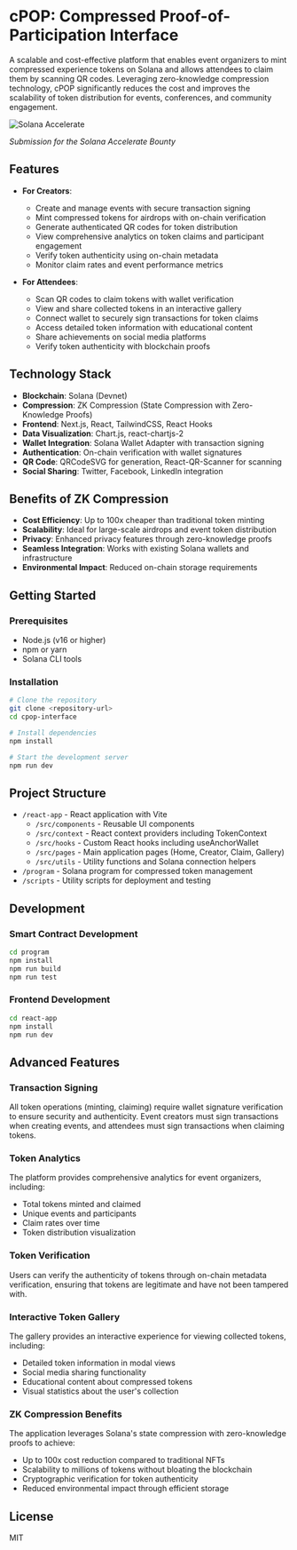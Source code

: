 # cPOP: Compressed Proof-of-Participation Interface

A scalable and cost-effective platform that enables event organizers to mint compressed experience tokens on Solana and allows attendees to claim them by scanning QR codes. Leveraging zero-knowledge compression technology, cPOP significantly reduces the cost and improves the scalability of token distribution for events, conferences, and community engagement.

![Solana Accelerate](https://solana.com/src/images/solana-accelerate/accelerate-logo.svg)

*Submission for the Solana Accelerate Bounty*

## Features

- **For Creators**:
  - Create and manage events with secure transaction signing
  - Mint compressed tokens for airdrops with on-chain verification
  - Generate authenticated QR codes for token distribution
  - View comprehensive analytics on token claims and participant engagement
  - Verify token authenticity using on-chain metadata
  - Monitor claim rates and event performance metrics

- **For Attendees**:
  - Scan QR codes to claim tokens with wallet verification
  - View and share collected tokens in an interactive gallery
  - Connect wallet to securely sign transactions for token claims
  - Access detailed token information with educational content
  - Share achievements on social media platforms
  - Verify token authenticity with blockchain proofs

## Technology Stack

- **Blockchain**: Solana (Devnet)
- **Compression**: ZK Compression (State Compression with Zero-Knowledge Proofs)
- **Frontend**: Next.js, React, TailwindCSS, React Hooks
- **Data Visualization**: Chart.js, react-chartjs-2
- **Wallet Integration**: Solana Wallet Adapter with transaction signing
- **Authentication**: On-chain verification with wallet signatures
- **QR Code**: QRCodeSVG for generation, React-QR-Scanner for scanning
- **Social Sharing**: Twitter, Facebook, LinkedIn integration

## Benefits of ZK Compression

- **Cost Efficiency**: Up to 100x cheaper than traditional token minting
- **Scalability**: Ideal for large-scale airdrops and event token distribution
- **Privacy**: Enhanced privacy features through zero-knowledge proofs
- **Seamless Integration**: Works with existing Solana wallets and infrastructure
- **Environmental Impact**: Reduced on-chain storage requirements

## Getting Started

### Prerequisites

- Node.js (v16 or higher)
- npm or yarn
- Solana CLI tools

### Installation

```bash
# Clone the repository
git clone <repository-url>
cd cpop-interface

# Install dependencies
npm install

# Start the development server
npm run dev
```

## Project Structure

- `/react-app` - React application with Vite
  - `/src/components` - Reusable UI components
  - `/src/context` - React context providers including TokenContext
  - `/src/hooks` - Custom React hooks including useAnchorWallet
  - `/src/pages` - Main application pages (Home, Creator, Claim, Gallery)
  - `/src/utils` - Utility functions and Solana connection helpers
- `/program` - Solana program for compressed token management
- `/scripts` - Utility scripts for deployment and testing

## Development

### Smart Contract Development

```bash
cd program
npm install
npm run build
npm run test
```

### Frontend Development

```bash
cd react-app
npm install
npm run dev
```

## Advanced Features

### Transaction Signing
All token operations (minting, claiming) require wallet signature verification to ensure security and authenticity. Event creators must sign transactions when creating events, and attendees must sign transactions when claiming tokens.

### Token Analytics
The platform provides comprehensive analytics for event organizers, including:
- Total tokens minted and claimed
- Unique events and participants
- Claim rates over time
- Token distribution visualization

### Token Verification
Users can verify the authenticity of tokens through on-chain metadata verification, ensuring that tokens are legitimate and have not been tampered with.

### Interactive Token Gallery
The gallery provides an interactive experience for viewing collected tokens, including:
- Detailed token information in modal views
- Social media sharing functionality
- Educational content about compressed tokens
- Visual statistics about the user's collection

### ZK Compression Benefits
The application leverages Solana's state compression with zero-knowledge proofs to achieve:
- Up to 100x cost reduction compared to traditional NFTs
- Scalability to millions of tokens without bloating the blockchain
- Cryptographic verification for token authenticity
- Reduced environmental impact through efficient storage

## License

MIT
